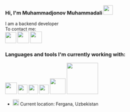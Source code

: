 ###  Hi, I'm Muhammadjonov Muhammadali <img src="https://media.giphy.com/media/hvRJCLFzcasrR4ia7z/giphy.gif" width = "30px"> <br/>
 I am a backend developer<br/>
 To contact me:
 <br/>
 <a href ='https://www.facebook.com/profile.php?id=100089671944041&mibextid=ZbWKwL'><img src="https://i.pinimg.com/originals/0c/e6/06/0ce6061c72025cb98854de1ae1bed392.png" height = "35px"></a>
 <a href ='https://t.me/MuhammadaliWebDeveloper'><img src="https://flyclipart.com/thumb2/ikonka-telegram-png-png-image-398306.png" height = "37px"></a>
 <a href ='https://t.me/MuhammadaliWebDeveloper'><img src="https://lookaside.fbsbx.com/lookaside/crawler/media/?media_id=1255809821164626" height = "37px"></a>


### Languages and tools I'm currently working with:
<code><img src="https://4.bp.blogspot.com/-BjX4NGeiKn8/VUYx2BIXUBI/AAAAAAAAASQ/pidAWKmH940/s1600/zvAAkmQm.jpeg" height = "37px"></code>
<code><img src="https://luxe-host.ru/wp-content/uploads/3/1/6/316df50bcf36dccbe19dd219abf85b16.png" width = "30px"></code>
<code><img src="https://logos-download.com/wp-content/uploads/2016/09/Sass_logo.png" width = "30px"></code>
<code><img src="https://upload.wikimedia.org/wikipedia/commons/thumb/b/b2/Bootstrap_logo.svg/1200px-Bootstrap_logo.svg.png" width = "30px"></code>
<code><img src="https://cdn.freebiesupply.com/logos/large/2x/php-1-logo-png-transparent.png" width = "50px"></code>
<code><img src="https://pluspng.com/img-png/laravel-logo-png-laravel-logos-img-4846x1198.png" width = "100px"></code>
<br/>

-  <img src="https://media2.giphy.com/media/4mML4cVNOKVakSy649/giphy.gif?cid=ecf05e47ydo7c8n08u4lpjwh2s3k0ak1mffrwfwu8pymvm3f&rid=giphy.gif&ct=s" height = "20px"> Current location: Fergana, Uzbekistan  

